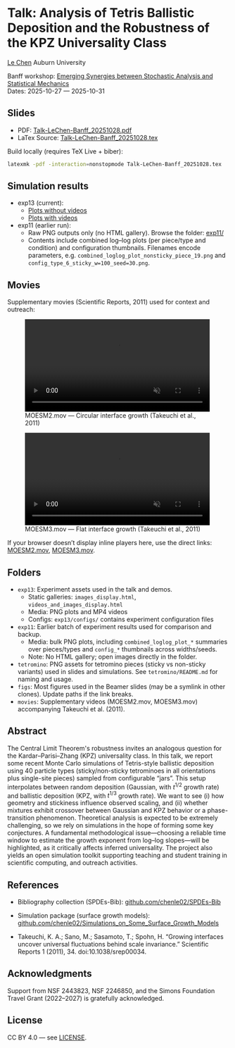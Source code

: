 # Talk: Analysis of Tetris Ballistic Deposition and the Robustness of the KPZ Universality Class

[Le Chen](https://webhome.auburn.edu/~lzc0090/index.html)
Auburn University

Banff workshop: [Emerging Synergies between Stochastic Analysis and Statistical Mechanics](https://www.birs.ca/events/2025/5-day-workshops/25w5367)  
Dates: 2025-10-27 — 2025-10-31

## Slides
- PDF: [Talk-LeChen-Banff_20251028.pdf](./Talk-LeChen-Banff_20251028.pdf)
- LaTex Source: [Talk-LeChen-Banff_20251028.tex](./Talk-LeChen-Banff_20251028.tex)

Build locally (requires TeX Live + biber):

```bash
latexmk -pdf -interaction=nonstopmode Talk-LeChen-Banff_20251028.tex
```

## Simulation results
- exp13 (current):
  - [Plots without videos](https://chenle02.github.io/2025-10-28_Emerging_Synergies_Banff_Le/exp13/images_display.html)
  - [Plots with videos](https://chenle02.github.io/2025-10-28_Emerging_Synergies_Banff_Le/exp13/videos_and_images_display.html)
- exp11 (earlier run):
  - Raw PNG outputs only (no HTML gallery). Browse the folder: [exp11/](./exp11)
  - Contents include combined log–log plots (per piece/type and condition) and configuration thumbnails. Filenames encode parameters, e.g. `combined_loglog_plot_nonsticky_piece_19.png` and `config_type_6_sticky_w=100_seed=30.png`.

## Movies
Supplementary movies (Scientific Reports, 2011) used for context and outreach:

<figure>
  <video src="./movies/MOESM2.mov" controls muted playsinline width="420"></video>
  <figcaption>MOESM2.mov — Circular interface growth (Takeuchi et al., 2011)</figcaption>
</figure>

<figure>
  <video src="./movies/MOESM3.mov" controls muted playsinline width="420"></video>
  <figcaption>MOESM3.mov — Flat interface growth (Takeuchi et al., 2011)</figcaption>
</figure>

If your browser doesn’t display inline players here, use the direct links: [MOESM2.mov](./movies/MOESM2.mov), [MOESM3.mov](./movies/MOESM3.mov).

## Folders
- `exp13`: Experiment assets used in the talk and demos.
  - Static galleries: `images_display.html`, `videos_and_images_display.html`
  - Media: PNG plots and MP4 videos
  - Configs: `exp13/configs/` contains experiment configuration files
- `exp11`: Earlier batch of experiment results used for comparison and backup.
  - Media: bulk PNG plots, including `combined_loglog_plot_*` summaries over pieces/types and `config_*` thumbnails across widths/seeds.
  - Note: No HTML gallery; open images directly in the folder.
- `tetromino`: PNG assets for tetromino pieces (sticky vs non-sticky variants) used in slides and simulations. See `tetromino/README.md` for naming and usage.
- `figs`: Most figures used in the Beamer slides (may be a symlink in other clones). Update paths if the link breaks.
- `movies`: Supplementary videos (MOESM2.mov, MOESM3.mov) accompanying Takeuchi et al. (2011).


## Abstract

The Central Limit Theorem's robustness invites an analogous question for the Kardar–Parisi–Zhang (KPZ) universality class. In this talk, we report some recent Monte Carlo simulations of Tetris-style ballistic deposition using 40 particle types (sticky/non-sticky tetrominoes in all orientations plus single-site pieces) sampled from configurable “jars”. This setup interpolates between random deposition (Gaussian, with $t^{1/2}$ growth rate) and ballistic deposition (KPZ, with $t^{1/3}$ growth rate). We want to see (i) how geometry and stickiness influence observed scaling, and (ii) whether mixtures exhibit crossover between Gaussian and KPZ behavior or a phase-transition phenomenon. Theoretical analysis is expected to be extremely challenging, so we rely on simulations in the hope of forming some key conjectures. A fundamental methodological issue—choosing a reliable time window to estimate the growth exponent from log–log slopes—will be highlighted, as it critically affects inferred universality. The project also yields an open simulation toolkit supporting teaching and student training in scientific computing, and outreach activities.

## References
- Bibliography collection (SPDEs-Bib): [github.com/chenle02/SPDEs-Bib](https://github.com/chenle02/SPDEs-Bib)
- Simulation package (surface growth models): [github.com/chenle02/Simulations_on_Some_Surface_Growth_Models](https://github.com/chenle02/Simulations_on_Some_Surface_Growth_Models)

- Takeuchi, K. A.; Sano, M.; Sasamoto, T.; Spohn, H. “Growing interfaces uncover universal fluctuations behind scale invariance.” Scientific Reports 1 (2011), 34. doi:10.1038/srep00034.

## Acknowledgments
Support from NSF 2443823, NSF 2246850, and the Simons Foundation Travel Grant (2022–2027) is gratefully acknowledged.

## License
CC BY 4.0 — see [LICENSE](./LICENSE).
